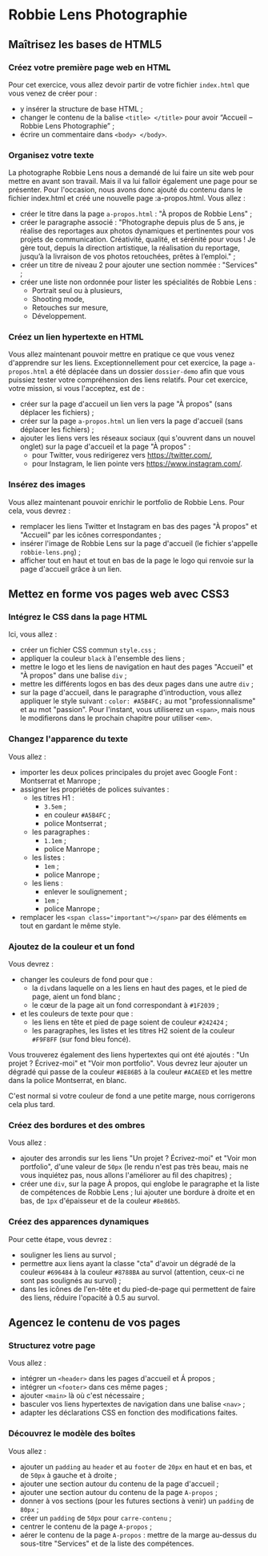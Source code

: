 # Robbie Lens Photographie

## Maîtrisez les bases de HTML5

### Créez votre première page web en HTML

Pour cet exercice, vous allez devoir partir de votre fichier `index.html` que vous venez de créer pour :

- y insérer la structure de base HTML ;
- changer le contenu de la balise `<title> </title>` pour avoir “Accueil – Robbie Lens Photographie” ;
- écrire un commentaire dans `<body> </body>`.

### Organisez votre texte

La photographe Robbie Lens nous a demandé de lui faire un site web pour mettre en avant son travail. Mais il va lui falloir également une page pour se présenter. Pour l'occasion, nous avons donc ajouté du contenu dans le fichier index.html et créé une nouvelle page :a-propos.html.
Vous allez :

- créer le titre dans la page `a-propos.html` : "À propos de Robbie Lens" ;
- créer le paragraphe associé : "Photographe depuis plus de 5 ans, je réalise des reportages aux photos dynamiques et pertinentes pour vos projets de communication. Créativité, qualité, et sérénité pour vous ! Je gère tout, depuis la direction artistique, la réalisation du reportage, jusqu’à la livraison de vos photos retouchées, prêtes à l’emploi." ;
- créer un titre de niveau 2 pour ajouter une section nommée : "Services" ;
- créer une liste non ordonnée pour lister les spécialités de Robbie Lens :
  - Portrait seul ou à plusieurs,
  - Shooting mode,
  - Retouches sur mesure,
  - Développement.

### Créez un lien hypertexte en HTML

Vous allez maintenant pouvoir mettre en pratique ce que vous venez d'apprendre sur les liens. Exceptionnellement pour cet exercice, la page `a-propos.html` a été déplacée dans un dossier `dossier-demo` afin que vous puissiez tester votre compréhension des liens relatifs.
Pour cet exercice, votre mission, si vous l'acceptez, est de :

- créer sur la page d'accueil un lien vers la page "À propos" (sans déplacer les fichiers) ;
- créer sur la page `a-propos.html` un lien vers la page d'accueil (sans déplacer les fichiers) ;
- ajouter les liens vers les réseaux sociaux (qui s'ouvrent dans un nouvel onglet) sur la page d'accueil et la page "À propos" :
  - pour Twitter, vous redirigerez vers <https://twitter.com/>,
  - pour Instagram, le lien pointe vers <https://www.instagram.com/>.

### Insérez des images

Vous allez maintenant pouvoir enrichir le portfolio de Robbie Lens. Pour cela, vous devrez :

- remplacer les liens Twitter et Instagram en bas des pages "À propos" et "Accueil" par les icônes correspondantes ;
- insérer l'image de Robbie Lens sur la page d'accueil (le fichier s'appelle `robbie-lens.png`) ;
- afficher tout en haut et tout en bas de la page le logo qui renvoie sur la page d'accueil grâce à un lien.

## Mettez en forme vos pages web avec CSS3

### Intégrez le CSS dans la page HTML

Ici, vous allez :

- créer un fichier CSS commun `style.css` ;
- appliquer la couleur `black` à l'ensemble des liens ;
- mettre le logo et les liens de navigation en haut des pages "Accueil" et "À propos" dans une balise `div` ;
- mettre les différents logos en bas des deux pages dans une autre `div` ;
- sur la page d'accueil, dans le paragraphe d'introduction, vous allez appliquer le style suivant : `color: #A5B4FC;` au mot "professionnalisme" et au mot "passion". Pour l'instant, vous utiliserez un `<span>`, mais nous le modifierons dans le prochain chapitre pour utiliser `<em>`.

### Changez l'apparence du texte

Vous allez :

- importer les deux polices principales du projet avec Google Font : Montserrat et Manrope ;
- assigner les propriétés de polices suivantes :
  - les titres H1 :
    - `3.5em` ;
    - en couleur `#A5B4FC` ;
    - police Montserrat ;
  - les paragraphes :
    - `1.1em` ;
    - police Manrope ;
  - les listes :
    - `1em` ;
    - police Manrope ;
  - les liens :
    - enlever le soulignement ;
    - `1em` ;
    - police Manrope ;
- remplacer les `<span class="important"></span>` par des éléments `em` tout en gardant le même style.

### Ajoutez de la couleur et un fond

Vous devrez :

- changer les couleurs de fond pour que :
  - la `div`dans laquelle on a les liens en haut des pages, et le pied de page, aient un fond blanc ;
  - le cœur de la page ait un fond correspondant à `#1F2039` ;
- et les couleurs de texte pour que :
  - les liens en tête et pied de page soient de couleur `#242424` ;
  - les paragraphes, les listes et les titres H2 soient de la couleur `#F9F8FF` (sur fond bleu foncé).

Vous trouverez également des liens hypertextes qui ont été ajoutés : "Un projet ? Écrivez-moi" et "Voir mon portfolio". Vous devrez leur ajouter un dégradé qui passe de la couleur `#8E86B5` à la couleur `#ACAEED` et les mettre dans la police Montserrat, en blanc.

C'est normal si votre couleur de fond a une petite marge, nous corrigerons cela plus tard.

### Créez des bordures et des ombres

Vous allez :

- ajouter des arrondis sur les liens "Un projet ? Écrivez-moi" et "Voir mon portfolio", d'une valeur de `50px` (le rendu n'est pas très beau, mais ne vous inquiétez pas, nous allons l'améliorer au fil des chapitres) ;
- créer une `div`, sur la page À propos, qui englobe le paragraphe et la liste de compétences de Robbie Lens ; lui ajouter une bordure à droite et en bas, de `1px` d'épaisseur et de la couleur `#8e86b5`.

### Créez des apparences dynamiques

Pour cette étape, vous devrez :

- souligner les liens au survol ;
- permettre aux liens ayant la classe "cta" d'avoir un dégradé de la couleur `#696484` à la couleur `#8788BA` au survol (attention, ceux-ci ne sont pas soulignés au survol) ;
- dans les icônes de l'en-tête et du pied-de-page qui permettent de faire des liens, réduire l'opacité à 0.5 au survol.

## Agencez le contenu de vos pages

### Structurez votre page

Vous allez :

- intégrer un `<header>` dans les pages d'accueil et Á propos ;
- intégrer un `<footer>` dans ces même pages ;
- ajouter `<main>` là où c'est nécessaire ;
- basculer vos liens hypertextes de navigation dans une balise `<nav>` ;
- adapter les déclarations CSS en fonction des modifications faites.

### Découvrez le modèle des boîtes

Vous allez :

- ajouter un `padding` au `header` et au `footer` de `20px` en haut et en bas, et de `50px` à gauche et à droite ;
- ajouter une section autour du contenu de la page d'accueil ;
- ajouter une section autour du contenu de la page `A-propos` ;
- donner à vos sections (pour les futures sections à venir) un `padding` de `80px` ;
- créer un `padding` de `50px` pour `carre-contenu` ;
- centrer le contenu de la page `A-propos` ;
- aérer le contenu de la page `A-propos` : mettre de la marge au-dessus du sous-titre "Services" et de la liste des compétences.
